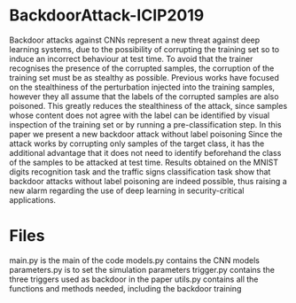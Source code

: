 # BackdoorAttack-ICIP2019
Backdoor attacks against CNNs represent a new threat against deep learning systems, due to the possibility of corrupting the training set so to induce an incorrect behaviour at test time. To avoid that the trainer recognises the presence of the corrupted samples, the corruption of the training set must be as stealthy as possible. Previous works have focused on the stealthiness of the perturbation injected into the training samples, however they all assume that the labels of the corrupted samples are also poisoned. This greatly reduces the stealthiness of the attack, since samples whose content does not agree with the label can be identified by visual inspection of the training set or by running a pre-classification step. In this paper we present a new backdoor attack without label poisoning Since the attack works by corrupting only samples of the target class, it has the additional advantage that it does not need to identify beforehand the class of the samples to be attacked at test time. Results obtained on the MNIST digits recognition task and the traffic signs classification task show that backdoor attacks without label poisoning are indeed possible, thus raising a new alarm regarding the use of deep learning in security-critical applications.

# Files
main.py is the main of the code
models.py contains the CNN models
parameters.py is to set the simulation parameters
trigger.py contains the three triggers used as backdoor in the paper
utils.py contains all the functions and methods needed, including the backdoor training
